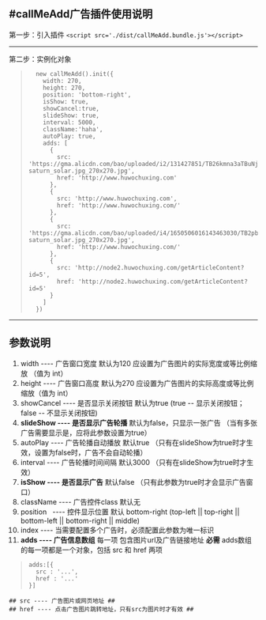#callMeAdd广告插件使用说明
----------
第一步：引入插件 `<script src='./dist/callMeAdd.bundle.js'></script>`

----------

第二步：实例化对象

>       new callMeAdd().init({
>         width: 270,
>         height: 270,
>         position: 'bottom-right',
>         isShow: true,
>         showCancel:true,
>         slideShow: true,
>         interval: 5000,
>         className:'haha',
>         autoPlay: true,
>         adds: [
>           {
>             src: 'https://gma.alicdn.com/bao/uploaded/i2/131427851/TB26kmna3aTBuNjSszfXXXgfpXa_!!0-saturn_solar.jpg_270x270.jpg',
>             href: 'http://www.huwochuxing.com'
>           },
>           {
>             src: 'http://www.huwochuxing.com',
>             href: 'http://www.huwochuxing.com/'
>           },
>           {
>             src: 'https://gma.alicdn.com/bao/uploaded/i4/1650506016143463030/TB2pbcAlq8lpuFjy0FpXXaGrpXa_!!0-saturn_solar.jpg_270x270.jpg',
>             href: 'http://www.huwochuxing.com/'
>           },
>           {
>             src: 'http://node2.huwochuxing.com/getArticleContent?id=5',
>             href: 'http://node2.huwochuxing.com/getArticleContent?id=5'
>           }
>         ]
>       })

    
----------
## 参数说明 ##
 1. width       ---- 广告窗口宽度 默认为120 应设置为广告图片的实际宽度或等比例缩放 （值为 int）
 2. height      ---- 广告窗口高度 默认为270 应设置为广告图片的实际高度或等比例缩放（值为 int）
 3. showCancel  ---- 是否显示关闭按钮 默认为true (true -- 显示关闭按钮；false -- 不显示关闭按钮)
 4. **slideShow ---- 是否显示广告轮播** 默认为false，只显示一张广告 （当有多张广告需要显示是，应将此参数设置为true）
 5. autoPlay    ---- 广告轮播自动播放 默认true （只有在slideShow为true时才生效，设置为false时，广告不会自动轮播）
 6. interval    ---- 广告轮播时间间隔 默认3000 （只有在slideShow为true时才生效）
 7. **isShow    ---- 是否显示广告** 默认false （只有此参数为true时才会显示广告窗口）
 8. className   ---- 广告控件class 默认无
 9. position    ---- 控件显示位置 默认 bottom-right  (top-left || top-right || bottom-left || bottom-right || middle)
 10. index      ---- 当需要配置多个广告时，必须配置此参数为唯一标识
 11. **adds     ---- 广告信息数组** 每一项 包含图片url及广告链接地址 **必需**
    adds数组的每一项都是一个对象，包括 src 和 href 两项
    

>     adds:[{
>       src : '...',
>       href : '...'
>     }]

    ## src ---- 广告图片或网页地址 ##
    ## href ---- 点击广告图片跳转地址，只有src为图片时才有效 ##
